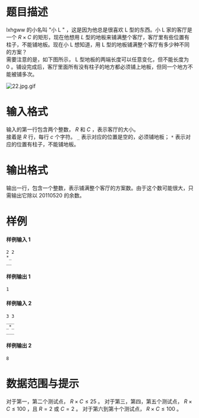
# 题目描述

 lxhgww 的小名叫 "小 L " ，这是因为他总是很喜欢 L 型的东西。小 L 家的客厅是一个 $R \times C$ 的矩形，现在他想用 $L$ 型的地板来铺满整个客厅，客厅里有些位置有柱子，不能铺地板。现在小 L 想知道，用 L 型的地板铺满整个客厅有多少种不同的方案？      
需要注意的是，如下图所示， L 型地板的两端长度可以任意变化，但不能长度为 $0$ 。铺设完成后，客厅里面所有没有柱子的地方都必须铺上地板，但同一个地方不能被铺多次。     

![22.jpg.gif](/source/loj/2437/img/aHR0cHM6Ly9pLmxvbGkubmV0LzIwMTgvMDMvMjUvNWFiNjdlNjViMzNjMS5naWY=.gif)

# 输入格式

输入的第一行包含两个整数， $R$ 和 $C$ ，表示客厅的大小。    
接着是 $R$ 行，每行 $c$ 个字符。 ```_``` 表示对应的位置是空的，必须铺地板； ```*``` 表示对应的位置有柱子，不能铺地板。

# 输出格式

输出一行，包含一个整数，表示铺满整个客厅的方案数。由于这个数可能很大，只需输出它除以 $20110520$ 的余数。

# 样例

#### 样例输入 1
```plain
2 2
*_
__
```

#### 样例输出 1
```plain
1
```

#### 样例输入 2
```plain
3 3
___
_*_
___
```

#### 样例输出 2
```plain
8
```

# 数据范围与提示

对于第一，第二个测试点， $R \times C \le 25$ 。
对于第三，第四，第五个测试点， $R \times C \le 100$ ，且 $R=2$ 或 $C=2$ 。
对于第六到第十个测试点， $R \times C \le 100$ 。


